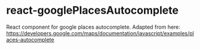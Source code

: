 # react-googlePlacesAutocomplete
React component for google places autocomplete. Adapted from here: https://developers.google.com/maps/documentation/javascript/examples/places-autocomplete
